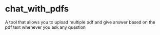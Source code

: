 # chat_with_pdfs
A tool that allows you to upload multiple pdf and give answer based on the pdf text whenever you ask any question
